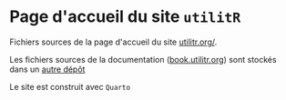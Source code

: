 # Page d'accueil du site `utilitR`

Fichiers sources de la page d'accueil du site [utilitr.org/](https://utilitr.org).

Les fichiers sources de la documentation ([book.utilitr.org](https://book.utilitr.org)) sont stockés dans un
[autre dépôt](https://github.com/InseeFrLab/utilitR)

Le site est construit avec `Quarto`
